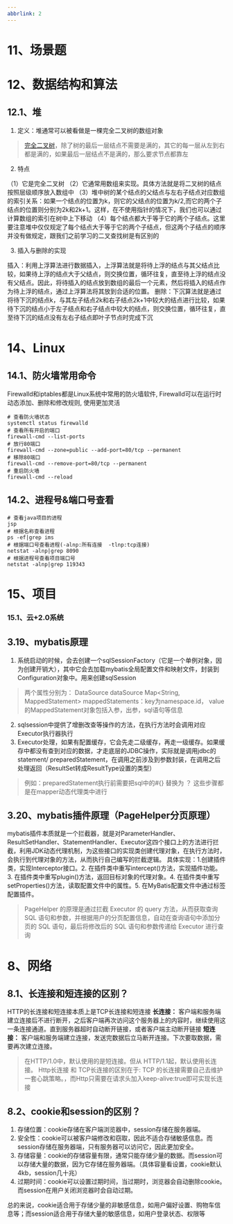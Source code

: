 ```yaml
---
abbrlink: 2
---
```




# 11、场景题



# 12、数据结构和算法
## 12.1、堆

1. 定义：堆通常可以被看做是一棵完全二叉树的数组对象
> [完全二叉树](https://so.csdn.net/so/search?q=%E5%AE%8C%E5%85%A8%E4%BA%8C%E5%8F%89%E6%A0%91&spm=1001.2101.3001.7020)，除了树的最后一层结点不需要是满的，其它的每一层从左到右都是满的，如果最后一层结点不是满的，那么要求节点都靠左


2. 特点

（1）它是完全二叉树
（2）它通常用数组来实现。具体方法就是将二叉树的结点按照层级顺序放入数组中
（3）堆中树的某个结点的父结点与左右子结点对应数组的索引关系：如果一个结点的位置为k，则它的父结点的位置为k/2,而它的两个子结点的位置则分别为2k和2k+1。这样，在不使用指针的情况下，我们也可以通过计算数组的索引在树中上下移动
（4）每个结点都大于等于它的两个子结点。这里要注意堆中仅仅规定了每个结点大于等于它的两个子结点，但这两个子结点的顺序并没有做规定，跟我们之前学习的二叉查找树是有区别的

3. 插入与删除的实现

插入：利用上浮算法进行数据插入，上浮算法就是将待上浮的结点与其父结点比较，如果待上浮的结点大于父结点，则交换位置，循环往复，直至待上浮的结点没有父结点。因此，将待插入的结点放到数组的最后一个元素，然后将插入的结点作为待上浮的结点，通过上浮算法将其放到合适的位置。
删除：下沉算法就是通过将待下沉的结点k，与其左子结点2k和右子结点2k+1中较大的结点进行比较，如果待下沉的结点小于左子结点和右子结点中较大的结点，则交换位置，循环往复，直至待下沉的结点没有左右子结点即叶子节点时完成下沉
#
# 14、Linux
## 14.1、防火墙常用命令
Firewalld和iptables都是Linux系统中常用的防火墙软件, Firewalld可以在运行时动态添加、删除和修改规则, 使用更加灵活
```shell
# 查看防火墙状态
systemctl status firewalld
# 查看所有开启的端口
firewall-cmd --list-ports
# 放行80端口
firewall-cmd --zone=public --add-port=80/tcp --permanent
# 移除80端口
firewall-cmd --remove-port=80/tcp --permanent
# 重启防火墙
firewall-cmd --reload
```

## 14.2、进程号&端口号查看
```shell
# 查看java项目的进程
jsp
# 根据名称查看进程
ps -ef|grep ims
# 根据端口号查看进程(-alnp:所有连接  -tlnp:tcp连接)
netstat -alnp|grep 8090
# 根据进程号查看项目端口号
netstat -alnp|grep 119343
```
# 15、项目
### 15.1、云+2.0系统


## 3.19、mybatis原理

1. 系统启动的时候，会去创建一个sqlSessionFactory（它是一个单例对象，因为创建开销大），其中它会去加载mybatis全局配置文件和映射文件，封装到Configuration对象中。用来创建sqlSession
> 两个属性分别为：
> DataSource dataSource
> Map<String, MappedStatement> mappedStatements：key为namespace.id， value的MappedStatement对象包括入参，出参，sql语句等信息

2. sqlsession中提供了增删改查等操作的方法，在执行方法时会调用对应Executor执行器执行
3. Executor处理，如果有配置缓存，它会先走二级缓存，再走一级缓存。如果缓存中都没有查到对应的数据，才走底层的JDBC操作，实际就是调用jdbc的statement/ preparedStatement，在调用之前涉及到参数封装，在调用之后处理返回（ResultSet转成ResultType设置的类型）

> 例如：preparedStatement执行前需要把sql中的#{} 替换为 ？
> 这些步骤都是在mapper动态代理类中进行


## 3.20、mybatis插件原理（PageHelper分页原理）
mybatis插件本质就是一个拦截器，就是对ParameterHandler、ResultSetHandler、StatementHandler、Executor这四个接口上的方法进行拦截，利用JDK动态代理机制，为这些接口的实现类创建代理对象，在执行方法时，会执行到代理对象的方法，从而执行自己编写的拦截逻辑。
具体实现：1.创建插件类，实现Interceptor接口。2. 在插件类中重写intercept()方法，实现插件功能。3. 在插件类中重写plugin()方法，返回目标对象的代理对象。4. 在插件类中重写setProperties()方法，读取配置文件中的属性。5. 在MyBatis配置文件中通过标签配置插件。
> PageHelper 的原理是通过拦截 Executor 的 query 方法，从而获取查询 SQL 语句和参数，并根据用户的分页配置信息，自动在查询语句中添加分页的 SQL 语句，最后将修改后的 SQL 语句和参数传递给 Executor 进行查询



# 8、网络
## 8.1、长连接和短连接的区别？
HTTP的长连接和短连接本质上是TCP长连接和短连接
**长连接：** 客户端和服务端建立连接后不进行断开，之后客户端再次访问这个服务器上的内容时，继续使用这一条连接通道。直到服务器超时自动断开链接，或者客户端主动断开链接
**短连接：** 客户端和服务端建立连接，发送完数据后立马断开连接。下次要取数据，需要再次建立连接。

> 在HTTP/1.0中，默认使用的是短连接。但从 HTTP/1.1起，默认使用长连接。
> Http长连接 和 TCP长连接的区别在于: TCP 的长连接需要自己去维护一套心跳策略。，而Http只需要在请求头加入keep-alive:true即可实现长连接


## 8.2、cookie和session的区别？

1. 存储位置：cookie存储在客户端浏览器中，session存储在服务器端。
2. 安全性：cookie可以被客户端修改和窃取，因此不适合存储敏感信息。而session存储在服务器端，只有服务器可以访问它，因此更加安全。
3. 存储容量：cookie的存储容量有限，通常只能存储少量的数据。而session可以存储大量的数据，因为它存储在服务器端。（具体容量看设置，cookie默认4kb，session几十兆）
4. 过期时间：cookie可以设置过期时间，当过期时，浏览器会自动删除cookie。而session在用户关闭浏览器时会自动过期。

总的来说，cookie适合用于存储少量的非敏感信息，如用户偏好设置、购物车信息等；而session适合用于存储大量的敏感信息，如用户登录状态、权限等